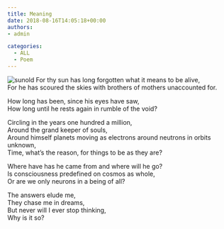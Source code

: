 ```yaml
---
title: Meaning
date: 2018-08-16T14:05:18+00:00
authors:
- admin

categories:
  - ALL
  - Poem
---
```

![sunold](posts/sunold.jpg "")
For thy sun has long forgotten what it means to be alive,  
For he has scoured the skies with brothers of mothers unaccounted for.  

How long has been, since his eyes have saw,  
How long until he rests again in rumble of the void?  

Circling in the years one hundred a million,  
Around the grand keeper of souls,  
Around himself planets moving as electrons around neutrons in orbits unknown,  
Time, what’s the reason, for things to be as they are?  

Where have has he came from and where will he go?  
Is consciousness predefined on cosmos as whole,  
Or are we only neurons in a being of all?  

The answers elude me,  
They chase me in dreams,  
But never will I ever stop thinking,  
Why is it so?  